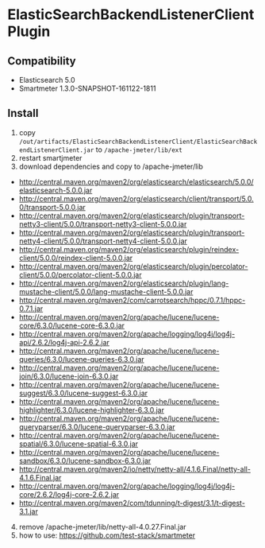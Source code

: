 # ElasticSearchBackendListenerClient Plugin

## Compatibility
- Elasticsearch 5.0
- Smartmeter 1.3.0-SNAPSHOT-161122-1811

## Install

1. copy `/out/artifacts/ElasticSearchBackendListenerClient/ElasticSearchBackendListenerClient.jar` to `/apache-jmeter/lib/ext`
2. restart smartjmeter
3. download dependencies and copy to /apache-jmeter/lib
 - http://central.maven.org/maven2/org/elasticsearch/elasticsearch/5.0.0/elasticsearch-5.0.0.jar
 - http://central.maven.org/maven2/org/elasticsearch/client/transport/5.0.0/transport-5.0.0.jar
 - http://central.maven.org/maven2/org/elasticsearch/plugin/transport-netty3-client/5.0.0/transport-netty3-client-5.0.0.jar
 - http://central.maven.org/maven2/org/elasticsearch/plugin/transport-netty4-client/5.0.0/transport-netty4-client-5.0.0.jar
 - http://central.maven.org/maven2/org/elasticsearch/plugin/reindex-client/5.0.0/reindex-client-5.0.0.jar
 - http://central.maven.org/maven2/org/elasticsearch/plugin/percolator-client/5.0.0/percolator-client-5.0.0.jar
 - http://central.maven.org/maven2/org/elasticsearch/plugin/lang-mustache-client/5.0.0/lang-mustache-client-5.0.0.jar
 - http://central.maven.org/maven2/com/carrotsearch/hppc/0.7.1/hppc-0.7.1.jar
 - http://central.maven.org/maven2/org/apache/lucene/lucene-core/6.3.0/lucene-core-6.3.0.jar
 - http://central.maven.org/maven2/org/apache/logging/log4j/log4j-api/2.6.2/log4j-api-2.6.2.jar
 - http://central.maven.org/maven2/org/apache/lucene/lucene-queries/6.3.0/lucene-queries-6.3.0.jar
 - http://central.maven.org/maven2/org/apache/lucene/lucene-join/6.3.0/lucene-join-6.3.0.jar
 - http://central.maven.org/maven2/org/apache/lucene/lucene-suggest/6.3.0/lucene-suggest-6.3.0.jar
 - http://central.maven.org/maven2/org/apache/lucene/lucene-highlighter/6.3.0/lucene-highlighter-6.3.0.jar
 - http://central.maven.org/maven2/org/apache/lucene/lucene-queryparser/6.3.0/lucene-queryparser-6.3.0.jar
 - http://central.maven.org/maven2/org/apache/lucene/lucene-spatial/6.3.0/lucene-spatial-6.3.0.jar
 - http://central.maven.org/maven2/org/apache/lucene/lucene-sandbox/6.3.0/lucene-sandbox-6.3.0.jar
 - http://central.maven.org/maven2/io/netty/netty-all/4.1.6.Final/netty-all-4.1.6.Final.jar
 - http://central.maven.org/maven2/org/apache/logging/log4j/log4j-core/2.6.2/log4j-core-2.6.2.jar
 - http://central.maven.org/maven2/com/tdunning/t-digest/3.1/t-digest-3.1.jar

4. remove /apache-jmeter/lib/netty-all-4.0.27.Final.jar
5. how to use: https://github.com/test-stack/smartmeter
